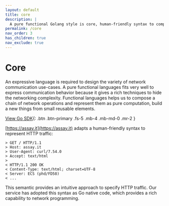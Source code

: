 ```yaml
---
layout: default
title: core
description: |
  A pure functional Golang style is core, human-friendly syntax to compose a chain of networking and represent them as pure computation.
permalink: /core
nav_order: 3
has_children: true
nav_exclude: true
---
```


# Core

An expressive language is required to design the variety of network communication use-cases. A pure functional languages fits very well to express communication behavior because it gives a rich techniques to hide the networking complexity. Functional languages helps us to compose a chain of network operations and represent them as pure computation, build a new things from small reusable elements.

[View Go SDK](https://github.com/assay-it/sdk-go){: .btn .btn-primary .fs-5 .mb-4 .mb-md-0 .mr-2 }


[https://assay.it](https://assay.it) adapts a human-friendly syntax to represent HTTP traffic:

```
> GET / HTTP/1.1
> Host: assay.it
> User-Agent: curl/7.54.0
> Accept: text/html
>
< HTTP/1.1 200 OK
< Content-Type: text/html; charset=UTF-8
< Server: ECS (phd/FD58)
< ...
```

This semantic provides an intuitive approach to specify HTTP traffic. Our service has adopted this syntax as Go native code, which provides a rich capability to network programming.


